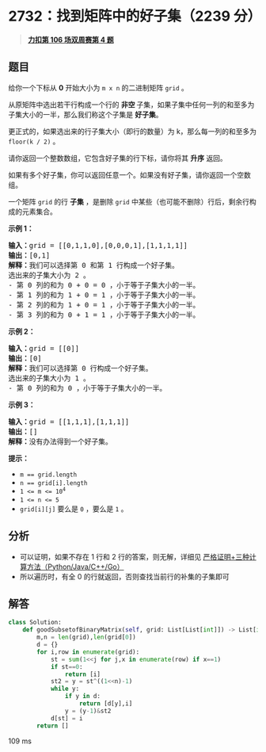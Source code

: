 # 2732：找到矩阵中的好子集（2239 分）


> <u>**[力扣第 106 场双周赛第 4 题](https://leetcode.cn/problems/find-a-good-subset-of-the-matrix/)**</u>

## 题目

<p>给你一个下标从 <strong>0</strong> 开始大小为 <code>m x n</code> 的二进制矩阵 <code>grid</code> 。</p>

<p>从原矩阵中选出若干行构成一个行的 <strong>非空 </strong>子集，如果子集中任何一列的和至多为子集大小的一半，那么我们称这个子集是 <strong>好子集</strong>。</p>

<p>更正式的，如果选出来的行子集大小（即行的数量）为 k，那么每一列的和至多为 <code>floor(k / 2)</code> 。</p>

<p>请你返回一个整数数组，它包含好子集的行下标，请你将其 <b>升序</b> 返回。</p>

<p>如果有多个好子集，你可以返回任意一个。如果没有好子集，请你返回一个空数组。</p>

<p>一个矩阵 <code>grid</code> 的行 <strong>子集</strong> ，是删除 <code>grid</code> 中某些（也可能不删除）行后，剩余行构成的元素集合。</p>



<p><strong>示例 1：</strong></p>

<pre>
<b>输入：</b>grid = [[0,1,1,0],[0,0,0,1],[1,1,1,1]]
<b>输出：</b>[0,1]
<b>解释：</b>我们可以选择第 0 和第 1 行构成一个好子集。
选出来的子集大小为 2 。
- 第 0 列的和为 0 + 0 = 0 ，小于等于子集大小的一半。
- 第 1 列的和为 1 + 0 = 1 ，小于等于子集大小的一半。
- 第 2 列的和为 1 + 0 = 1 ，小于等于子集大小的一半。
- 第 3 列的和为 0 + 1 = 1 ，小于等于子集大小的一半。
</pre>

<p><strong>示例 2：</strong></p>

<pre>
<b>输入：</b>grid = [[0]]
<b>输出：</b>[0]
<strong>解释：</strong>我们可以选择第 0 行构成一个好子集。
选出来的子集大小为 1 。
- 第 0 列的和为 0 ，小于等于子集大小的一半。
</pre>

<p><strong>示例 3：</strong></p>

<pre>
<b>输入：</b>grid = [[1,1,1],[1,1,1]]
<b>输出：</b>[]
<b>解释：</b>没有办法得到一个好子集。
</pre>



<p><strong>提示：</strong></p>

<ul>
<li><code>m == grid.length</code></li>
<li><code>n == grid[i].length</code></li>
<li><code>1 &lt;= m &lt;= 10<sup>4</sup></code></li>
<li><code>1 &lt;= n &lt;= 5</code></li>
<li><code>grid[i][j]</code> 要么是 <code>0</code> ，要么是 <code>1</code> 。</li>
</ul>




## 分析

- 可以证明，如果不存在 1 行和 2 行的答案，则无解，详细见 [严格证明+三种计算方法（Python/Java/C++/Go）](https://leetcode.cn/problems/find-a-good-subset-of-the-matrix/solutions/2305490/xiang-xi-fen-xi-wei-shi-yao-zhi-duo-kao-mbl6a/)
- 所以遍历时，有全 0 的行就返回，否则查找当前行的补集的子集即可

## 解答

```python
class Solution:
    def goodSubsetofBinaryMatrix(self, grid: List[List[int]]) -> List[int]:
        m,n = len(grid),len(grid[0])
        d = {}
        for i,row in enumerate(grid):
            st = sum(1<<j for j,x in enumerate(row) if x==1)
            if st==0:
                return [i]
            st2 = y = st^((1<<n)-1)
            while y:
                if y in d:
                    return [d[y],i]
                y = (y-1)&st2
            d[st] = i
        return []
```
109 ms

